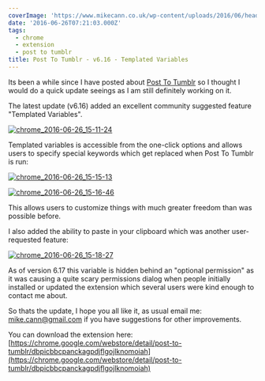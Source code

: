```yaml
---
coverImage: 'https://www.mikecann.co.uk/wp-content/uploads/2016/06/header.png'
date: '2016-06-26T07:21:03.000Z'
tags:
  - chrome
  - extension
  - post to tumblr
title: Post To Tumblr - v6.16 - Templated Variables
---
```


Its been a while since I have posted about [Post To Tumblr](https://chrome.google.com/webstore/detail/post-to-tumblr/dbpicbbcpanckagpdjflgojlknomoiah?hl=en) so I thought I would do a quick update seeings as I am still definitely working on it.

<!-- more -->

The latest update (v6.16) added an excellent community suggested feature "Templated Variables".

[![chrome_2016-06-26_15-11-24](https://www.mikecann.co.uk/wp-content/uploads/2016/06/chrome_2016-06-26_15-11-24.png)](https://www.mikecann.co.uk/wp-content/uploads/2016/06/chrome_2016-06-26_15-11-24.png)

Templated variables is accessible from the one-click options and allows users to specify special keywords which get replaced when Post To Tumblr is run:

[![chrome_2016-06-26_15-15-13](https://www.mikecann.co.uk/wp-content/uploads/2016/06/chrome_2016-06-26_15-15-13.png)](https://www.mikecann.co.uk/wp-content/uploads/2016/06/chrome_2016-06-26_15-15-13.png)

[![chrome_2016-06-26_15-16-46](https://www.mikecann.co.uk/wp-content/uploads/2016/06/chrome_2016-06-26_15-16-46.png)](https://www.mikecann.co.uk/wp-content/uploads/2016/06/chrome_2016-06-26_15-16-46.png)

This allows users to customize things with much greater freedom than was possible before.

I also added the ability to paste in your clipboard which was another user-requested feature:

[![chrome_2016-06-26_15-18-27](https://www.mikecann.co.uk/wp-content/uploads/2016/06/chrome_2016-06-26_15-18-27.png)](https://www.mikecann.co.uk/wp-content/uploads/2016/06/chrome_2016-06-26_15-18-27.png)

As of version 6.17 this variable is hidden behind an "optional permission" as it was causing a quite scary permissions dialog when people initially installed or updated the extension which several users were kind enough to contact me about.

So thats the update, I hope you all like it, as usual email me: mike.cann@gmail.com if you have suggestions for other improvements.

You can download the extension here: [https://chrome.google.com/webstore/detail/post-to-tumblr/dbpicbbcpanckagpdjflgojlknomoiah](https://chrome.google.com/webstore/detail/post-to-tumblr/dbpicbbcpanckagpdjflgojlknomoiah)
